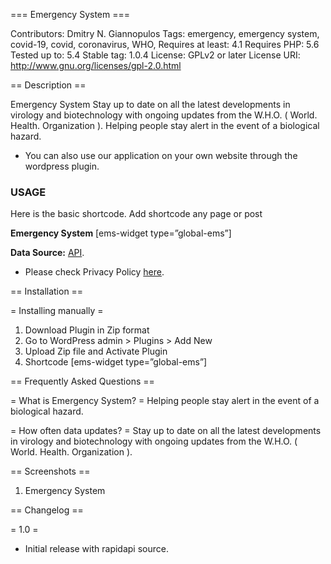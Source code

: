 === Emergency System ===

Contributors: Dmitry N. Giannopulos
Tags: emergency, emergency system, covid-19, covid, coronavirus, WHO,
Requires at least: 4.1
Requires PHP: 5.6
Tested up to: 5.4
Stable tag: 1.0.4
License: GPLv2 or later
License URI: http://www.gnu.org/licenses/gpl-2.0.html

== Description ==
 
Emergency System
Stay up to date on all the latest developments in virology and biotechnology with ongoing updates from the W.H.O. ( World. Health. Organization ).
Helping people stay alert in the event of a biological hazard.
* You can also use our application on your own website through the wordpress plugin.

### USAGE

Here is the basic shortcode.
Add shortcode any page or post


**Emergency System**
[ems-widget type=”global-ems”]


**Data Source:** [API](https://github.com/DmitrysXYZ/Emergency-System). 
* Please check Privacy Policy [here](https://dmitrys.xyz/app/policy.php). 

== Installation ==

= Installing manually =

1. Download Plugin in Zip format 
2. Go to WordPress admin > Plugins > Add New
3. Upload Zip file and Activate Plugin
4. Shortcode [ems-widget type=”global-ems”]

== Frequently Asked Questions ==

= What is Emergency System? =
Helping people stay alert in the event of a biological hazard.

= How often data updates? =
Stay up to date on all the latest developments in virology and biotechnology with ongoing updates from the W.H.O. ( World. Health. Organization ).

== Screenshots ==

1. Emergency System

== Changelog ==

= 1.0 =
* Initial release with rapidapi source.
